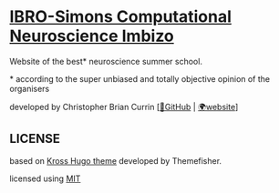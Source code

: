 # [IBRO-Simons Computational Neuroscience Imbizo](https://imbizo.africa)

Website of the best\* neuroscience summer school.


\* according to the super unbiased and totally objective opinion of the organisers

developed by Christopher Brian Currin [[🔗GitHub](https://github.com/ChrisCurrin) | [🌍website](https://chriscurrin.com)]

## LICENSE
based on [Kross Hugo theme](https://github.com/themefisher/kross-hugo/) developed by Themefisher.

licensed using [MIT](https://github.com/themefisher/kross-hugo/blob/master/LICENSE)
